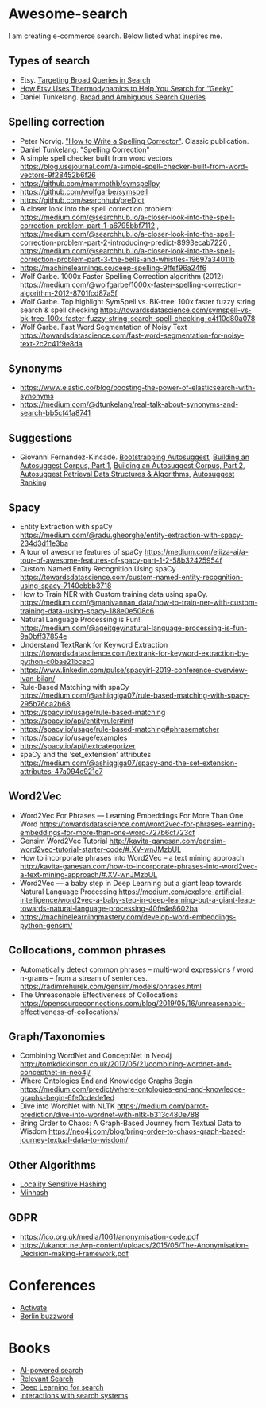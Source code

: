 # Awesome-search

I am creating e-commerce search. Below listed what inspires me.

## Types of search

* Etsy. [Targeting Broad Queries in Search](https://codeascraft.com/2015/07/29/targeting-broad-queries-in-search/)
* [How Etsy Uses Thermodynamics to Help You Search for “Geeky”](https://codeascraft.com/2015/08/31/how-etsy-uses-thermodynamics-to-help-you-search-for-geeky/)
* Daniel Tunkelang.
[Broad and Ambiguous Search Queries](https://medium.com/@dtunkelang/broad-and-ambiguous-search-queries-1bbbe417dcc)


## Spelling correction

* Peter Norvig. ["How to Write a Spelling Corrector"](http://norvig.com/spell-correct.html). Classic publication. 
* Daniel Tunkelang. ["Spelling Correction"](https://queryunderstanding.com/spelling-correction-471f71b19880)
* A simple spell checker built from word vectors https://blog.usejournal.com/a-simple-spell-checker-built-from-word-vectors-9f28452b6f26
* https://github.com/mammothb/symspellpy
* https://github.com/wolfgarbe/symspell
* https://github.com/searchhub/preDict
* A closer look into the spell correction problem: https://medium.com/@searchhub.io/a-closer-look-into-the-spell-correction-problem-part-1-a6795bbf7112 , https://medium.com/@searchhub.io/a-closer-look-into-the-spell-correction-problem-part-2-introducing-predict-8993ecab7226 , https://medium.com/@searchhub.io/a-closer-look-into-the-spell-correction-problem-part-3-the-bells-and-whistles-19697a34011b
* https://machinelearnings.co/deep-spelling-9ffef96a24f6
* Wolf Garbe. 1000x Faster Spelling Correction algorithm (2012) https://medium.com/@wolfgarbe/1000x-faster-spelling-correction-algorithm-2012-8701fcd87a5f
* Wolf Garbe. Top highlight SymSpell vs. BK-tree: 100x faster fuzzy string search & spell checking https://towardsdatascience.com/symspell-vs-bk-tree-100x-faster-fuzzy-string-search-spell-checking-c4f10d80a078
* Wolf Garbe. Fast Word Segmentation of Noisy Text https://towardsdatascience.com/fast-word-segmentation-for-noisy-text-2c2c41f9e8da

## Synonyms

* https://www.elastic.co/blog/boosting-the-power-of-elasticsearch-with-synonyms
* https://medium.com/@dtunkelang/real-talk-about-synonyms-and-search-bb5cf41a8741

## Suggestions

* Giovanni Fernandez-Kincade. 
[Bootstrapping Autosuggest](https://medium.com/related-works-inc/bootstrapping-autosuggest-c1ca3edaf1eb), [Building an Autosuggest Corpus, Part 1](https://medium.com/related-works-inc/building-an-autosuggest-corpus-part-1-3acd26056708), [Building an Autosuggest Corpus, Part 2](https://medium.com/related-works-inc/building-an-autosuggest-corpus-nlp-d21b0f25c31b), [Autosuggest Retrieval Data Structures & Algorithms](https://medium.com/related-works-inc/autosuggest-retrieval-data-structures-algorithms-3a902c74ffc8), [Autosuggest Ranking](https://medium.com/related-works-inc/autosuggest-ranking-d8a3242c2837)

## Spacy

* Entity Extraction with spaCy https://medium.com/@radu.gheorghe/entity-extraction-with-spacy-234d3d11e3ba
* A tour of awesome features of spaCy https://medium.com/eliiza-ai/a-tour-of-awesome-features-of-spacy-part-1-2-58b32425954f
* Custom Named Entity Recognition Using spaCy https://towardsdatascience.com/custom-named-entity-recognition-using-spacy-7140ebbb3718
* How to Train NER with Custom training data using spaCy. https://medium.com/@manivannan_data/how-to-train-ner-with-custom-training-data-using-spacy-188e0e508c6
* Natural Language Processing is Fun! https://medium.com/@ageitgey/natural-language-processing-is-fun-9a0bff37854e
* Understand TextRank for Keyword Extraction https://towardsdatascience.com/textrank-for-keyword-extraction-by-python-c0bae21bcec0
* https://www.linkedin.com/pulse/spacyirl-2019-conference-overview-ivan-bilan/
* Rule-Based Matching with spaCy https://medium.com/@ashiqgiga07/rule-based-matching-with-spacy-295b76ca2b68
* https://spacy.io/usage/rule-based-matching
* https://spacy.io/api/entityruler#init
* https://spacy.io/usage/rule-based-matching#phrasematcher
* https://spacy.io/usage/examples
* https://spacy.io/api/textcategorizer
* spaCy and the ‘set_extension’ attributes https://medium.com/@ashiqgiga07/spacy-and-the-set-extension-attributes-47a094c921c7

## Word2Vec

* Word2Vec For Phrases — Learning Embeddings For More Than One Word https://towardsdatascience.com/word2vec-for-phrases-learning-embeddings-for-more-than-one-word-727b6cf723cf
* Gensim Word2Vec Tutorial http://kavita-ganesan.com/gensim-word2vec-tutorial-starter-code/#.XV-wnJMzbUL
* How to incorporate phrases into Word2Vec – a text mining approach http://kavita-ganesan.com/how-to-incorporate-phrases-into-word2vec-a-text-mining-approach/#.XV-wnJMzbUL
* Word2Vec — a baby step in Deep Learning but a giant leap towards Natural Language Processing https://medium.com/explore-artificial-intelligence/word2vec-a-baby-step-in-deep-learning-but-a-giant-leap-towards-natural-language-processing-40fe4e8602ba
* https://machinelearningmastery.com/develop-word-embeddings-python-gensim/

## Collocations, common phrases

* Automatically detect common phrases – multi-word expressions / word n-grams – from a stream of sentences. https://radimrehurek.com/gensim/models/phrases.html
* The Unreasonable Effectiveness of Collocations https://opensourceconnections.com/blog/2019/05/16/unreasonable-effectiveness-of-collocations/

## Graph/Taxonomies

* Combining WordNet and ConceptNet in Neo4j http://tomkdickinson.co.uk/2017/05/21/combining-wordnet-and-conceptnet-in-neo4j/
* Where Ontologies End and Knowledge Graphs Begin https://medium.com/predict/where-ontologies-end-and-knowledge-graphs-begin-6fe0cdede1ed
* Dive into WordNet with NLTK https://medium.com/parrot-prediction/dive-into-wordnet-with-nltk-b313c480e788
* Bring Order to Chaos: A Graph-Based Journey from Textual Data to Wisdom https://neo4j.com/blog/bring-order-to-chaos-graph-based-journey-textual-data-to-wisdom/

## Other Algorithms

* [Locality Sensitive Hashing](https://towardsdatascience.com/understanding-locality-sensitive-hashing-49f6d1f6134)
* [Minhash](http://ekzhu.com/datasketch/minhash.html)

## GDPR

* https://ico.org.uk/media/1061/anonymisation-code.pdf
* https://ukanon.net/wp-content/uploads/2015/05/The-Anonymisation-Decision-making-Framework.pdf

# Conferences

* [Activate](https://www.activate-conf.com/)
* [Berlin buzzword](berlinbuzzwords.de)

# Books

* [AI-powered search](https://www.manning.com/books/ai-powered-search)
* [Relevant Search](https://www.manning.com/books/relevant-search)
* [Deep Learning for search](https://www.manning.com/books/deep-learning-for-search)
* [Interactions with search systems](https://www.cambridge.org/core/books/interactions-with-search-systems/5B3CF5920355A8B09088F2C409FFABDC)


